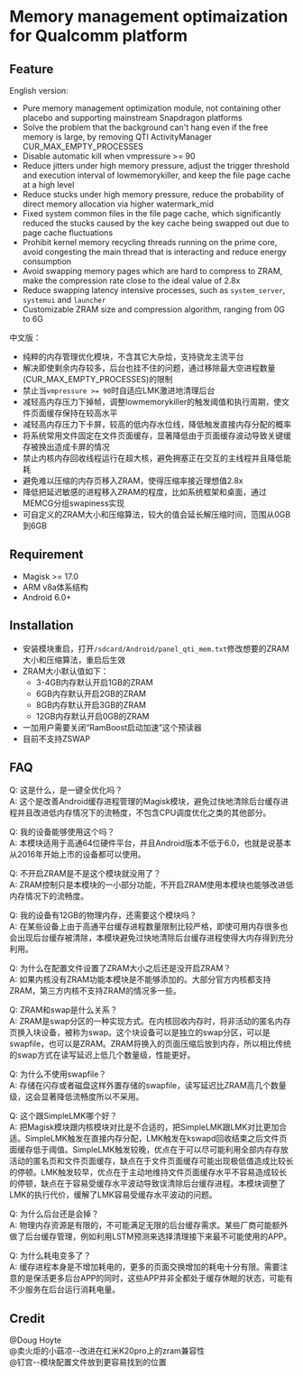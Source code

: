 # Memory management optimaization for Qualcomm platform

## Feature

English version:
- Pure memory management optimization module, not containing other placebo and supporting mainstream Snapdragon platforms
- Solve the problem that the background can't hang even if the free memory is large, by removing QTI ActivityManager CUR_MAX_EMPTY_PROCESSES
- Disable automatic kill when vmpressure >= 90
- Reduce jitters under high memory pressure, adjust the trigger threshold and execution interval of lowmemorykiller, and keep the file page cache at a high level
- Reduce stucks under high memory pressure, reduce the probability of direct memory allocation via higher watermark_mid
- Fixed system common files in the file page cache, which significantly reduced the stucks caused by the key cache being swapped out due to page cache fluctuations
- Prohibit kernel memory recycling threads running on the prime core, avoid congesting the main thread that is interacting and reduce energy consumption
- Avoid swapping memory pages which are hard to compress to ZRAM, make the compression rate close to the ideal value of 2.8x
- Reduce swapping latency intensive processes, such as `system_server`, `systemui` and `launcher`
- Customizable ZRAM size and compression algorithm, ranging from 0G to 6G

中文版：
- 纯粹的内存管理优化模块，不含其它大杂烩，支持骁龙主流平台
- 解决即使剩余内存较多，后台也挂不住的问题，通过移除最大空进程数量(CUR_MAX_EMPTY_PROCESSES)的限制
- 禁止当`vmpressure >= 90`时自适应LMK激进地清理后台
- 减轻高内存压力下掉帧，调整lowmemorykiller的触发阈值和执行周期，使文件页面缓存保持在较高水平
- 减轻高内存压力下卡屏，较高的低内存水位线，降低触发直接内存分配的概率
- 将系统常用文件固定在文件页面缓存，显著降低由于页面缓存波动导致关键缓存被换出造成卡屏的情况
- 禁止内核内存回收线程运行在超大核，避免拥塞正在交互的主线程并且降低能耗
- 避免难以压缩的内存页移入ZRAM，使得压缩率接近理想值2.8x
- 降低把延迟敏感的进程移入ZRAM的程度，比如系统框架和桌面，通过MEMCG分组swapiness实现
- 可自定义的ZRAM大小和压缩算法，较大的值会延长解压缩时间，范围从0GB到6GB

## Requirement

- Magisk >= 17.0
- ARM v8a体系结构
- Android 6.0+

## Installation

- 安装模块重启，打开`/sdcard/Android/panel_qti_mem.txt`修改想要的ZRAM大小和压缩算法，重启后生效
- ZRAM大小默认值如下：
  - 3-4GB内存默认开启1GB的ZRAM
  - 6GB内存默认开启2GB的ZRAM
  - 8GB内存默认开启3GB的ZRAM
  - 12GB内存默认开启0GB的ZRAM
- 一加用户需要关闭“RamBoost启动加速”这个预读器
- 目前不支持ZSWAP

## FAQ

Q: 这是什么，是一键全优化吗？  
A: 这个是改善Android缓存进程管理的Magisk模块，避免过快地清除后台缓存进程并且改进低内存情况下的流畅度，不包含CPU调度优化之类的其他部分。  

Q: 我的设备能够使用这个吗？  
A: 本模块适用于高通64位硬件平台，并且Android版本不低于6.0，也就是说基本从2016年开始上市的设备都可以使用。  

Q: 不开启ZRAM是不是这个模块就没用了？  
A: ZRAM控制只是本模块的一小部分功能，不开启ZRAM使用本模块也能够改进低内存情况下的流畅度。  

Q: 我的设备有12GB的物理内存，还需要这个模块吗？  
A: 在某些设备上由于高通平台缓存进程数量限制比较严格，即使可用内存很多也会出现后台缓存被清除，本模块避免过快地清除后台缓存进程使得大内存得到充分利用。  

Q: 为什么在配置文件设置了ZRAM大小之后还是没开启ZRAM？  
A: 如果内核没有ZRAM功能本模块是不能够添加的。大部分官方内核都支持ZRAM，第三方内核不支持ZRAM的情况多一些。  

Q: ZRAM和swap是什么关系？  
A: ZRAM是swap分区的一种实现方式。在内核回收内存时，将非活动的匿名内存页换入块设备，被称为swap。这个块设备可以是独立的swap分区，可以是swapfile，也可以是ZRAM。ZRAM将换入的页面压缩后放到内存，所以相比传统的swap方式在读写延迟上低几个数量级，性能更好。  

Q: 为什么不使用swapfile？  
A: 存储在闪存或者磁盘这样外置存储的swapfile，读写延迟比ZRAM高几个数量级，这会显著降低流畅度所以不采用。  

Q: 这个跟SimpleLMK哪个好？  
A: 把Magisk模块跟内核模块对比是不合适的，把SimpleLMK跟LMK对比更加合适。SimpleLMK触发在直接内存分配，LMK触发在kswapd回收结束之后文件页面缓存低于阈值。SimpleLMK触发较晚，优点在于可以尽可能利用全部内存存放活动的匿名页和文件页面缓存，缺点在于文件页面缓存可能出现极低值造成比较长的停顿。LMK触发较早，优点在于主动地维持文件页面缓存水平不容易造成较长的停顿，缺点在于容易受缓存水平波动导致误清除后台缓存进程。本模块调整了LMK的执行代价，缓解了LMK容易受缓存水平波动的问题。  

Q: 为什么后台还是会掉？  
A: 物理内存资源是有限的，不可能满足无限的后台缓存需求。某些厂商可能额外做了后台缓存管理，例如利用LSTM预测来选择清理接下来最不可能使用的APP。  

Q: 为什么耗电变多了？  
A: 缓存进程本身是不增加耗电的，更多的页面交换增加的耗电十分有限。需要注意的是保活更多后台APP的同时，这些APP并非全都处于缓存休眠的状态，可能有不少服务在后台运行消耗电量。  

## Credit

@Doug Hoyte  
@卖火炬的小菇凉--改进在红米K20pro上的zram兼容性  
@钉宫--模块配置文件放到更容易找到的位置  
